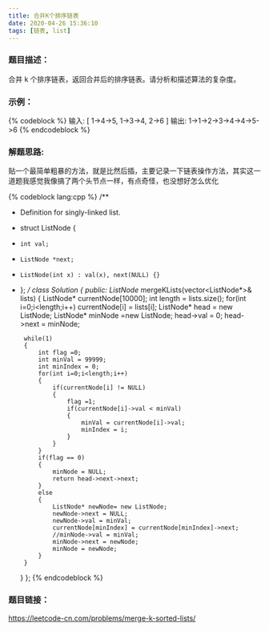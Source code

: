 ```yaml
---
title: 合并K个排序链表
date: 2020-04-26 15:36:10
tags: [链表, list]
---
```

### 题目描述：  
合并 k 个排序链表，返回合并后的排序链表。请分析和描述算法的复杂度。

### 示例：   
{% codeblock %}
输入:
[
  1->4->5,
  1->3->4,
  2->6
]
输出: 1->1->2->3->4->4->5->6
{% endcodeblock %}

### 解题思路:  
贴一个最简单粗暴的方法，就是比然后插，主要记录一下链表操作方法，其实这一道题我感觉我像搞了两个头节点一样，有点奇怪，也没想好怎么优化

{% codeblock lang:cpp %}
/**
 * Definition for singly-linked list.
 * struct ListNode {
 *     int val;
 *     ListNode *next;
 *     ListNode(int x) : val(x), next(NULL) {}
 * };
 */
class Solution {
public:
    ListNode* mergeKLists(vector<ListNode*>& lists) {
        ListNode* currentNode[10000];
        int length = lists.size();
        for(int i=0;i<length;i++) currentNode[i] = lists[i];
        ListNode* head = new ListNode;
        ListNode* minNode =new ListNode;
        head->val = 0;
        head->next = minNode;

        
        while(1)
        {
            int flag =0;
            int minVal = 99999;
            int minIndex = 0;
            for(int i=0;i<length;i++)
            {
                if(currentNode[i] != NULL)
                {
                    flag =1;
                    if(currentNode[i]->val < minVal)
                    {
                        minVal = currentNode[i]->val;
                        minIndex = i;
                    }      
                }
            }
            if(flag == 0)
            {
                minNode = NULL;
                return head->next->next;
            }
            else
            {
                ListNode* newNode= new ListNode;
                newNode->next = NULL;
                newNode->val = minVal;
                currentNode[minIndex] = currentNode[minIndex]->next;
                //minNode->val = minVal;
                minNode->next = newNode;
                minNode = newNode;
            }
        }
    }
};
{% endcodeblock %}

### 题目链接：  
https://leetcode-cn.com/problems/merge-k-sorted-lists/